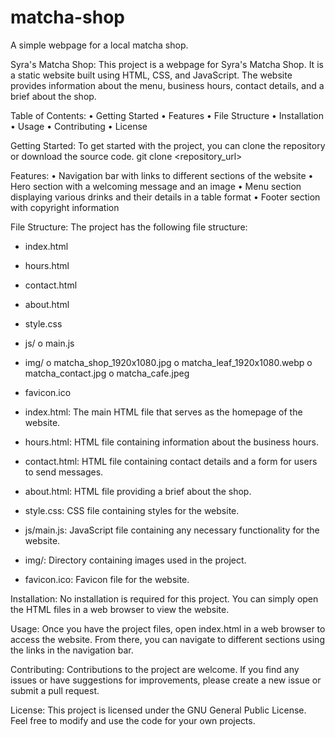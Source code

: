 # matcha-shop
A simple webpage for a local matcha shop.

Syra's Matcha Shop:
This project is a webpage for Syra's Matcha Shop. It is a static website built using HTML, CSS, and JavaScript. The website provides information about the menu, business hours, contact details, and a brief about the shop.

Table of Contents:
•	Getting Started
•	Features
•	File Structure
•	Installation
•	Usage
•	Contributing
• License

Getting Started:
To get started with the project, you can clone the repository or download the source code.
git clone <repository_url>

Features:
•	Navigation bar with links to different sections of the website
•	Hero section with a welcoming message and an image
•	Menu section displaying various drinks and their details in a table format
•	Footer section with copyright information

File Structure:
The project has the following file structure:
-	index.html
-	hours.html
-	contact.html
-	about.html
-	style.css
-	js/
o	main.js
-	img/
o	matcha_shop_1920x1080.jpg
o	matcha_leaf_1920x1080.webp
o	matcha_contact.jpg
o	matcha_cafe.jpeg
-	favicon.ico

-	index.html: The main HTML file that serves as the homepage of the website.
-	hours.html: HTML file containing information about the business hours.
-	contact.html: HTML file containing contact details and a form for users to send messages.
-	about.html: HTML file providing a brief about the shop.
-	style.css: CSS file containing styles for the website.
-	js/main.js: JavaScript file containing any necessary functionality for the website.
-	img/: Directory containing images used in the project.
-	favicon.ico: Favicon file for the website.

Installation:
No installation is required for this project. You can simply open the HTML files in a web browser to view the website.

Usage:
Once you have the project files, open index.html in a web browser to access the website. From there, you can navigate to different sections using the links in the navigation bar.

Contributing:
Contributions to the project are welcome. If you find any issues or have suggestions for improvements, please create a new issue or submit a pull request.

License:
This project is licensed under the GNU General Public License. Feel free to modify and use the code for your own projects.
